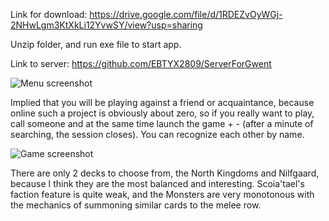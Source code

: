 Link for download: https://drive.google.com/file/d/1RDEZvOyWGj-2NHwLgm3KtXkLi12YvwSY/view?usp=sharing

Unzip folder, and run exe file to start app.

Link to server: https://github.com/EBTYX2809/ServerForGwent

![Menu screenshot](https://github.com/EBTYX2809/GwentOnline/blob/master/GwentMenu.jpg) 

Implied that you will be playing against a friend or acquaintance, because online such a project is obviously about zero, so if you really want to play, call someone and at the same time launch the game + - (after a minute of searching, the session closes). You can recognize each other by name.

![Game screenshot](https://github.com/EBTYX2809/GwentOnline/blob/master/GwentGame.jpg) 

There are only 2 decks to choose from, the North Kingdoms and Nilfgaard, because I think they are the most balanced and interesting. Scoia'tael's faction feature is quite weak, and the Monsters are very monotonous with the mechanics of summoning similar cards to the melee row. 
